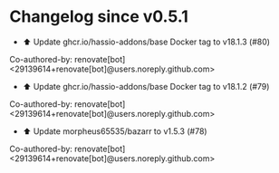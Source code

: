 # Changelog since v0.5.1
- ⬆️ Update ghcr.io/hassio-addons/base Docker tag to v18.1.3 (#80)

Co-authored-by: renovate[bot] <29139614+renovate[bot]@users.noreply.github.com> 
- ⬆️ Update ghcr.io/hassio-addons/base Docker tag to v18.1.2 (#79)

Co-authored-by: renovate[bot] <29139614+renovate[bot]@users.noreply.github.com> 
- ⬆️ Update morpheus65535/bazarr to v1.5.3 (#78)

Co-authored-by: renovate[bot] <29139614+renovate[bot]@users.noreply.github.com> 
